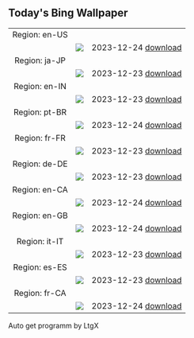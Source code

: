 ## Today's Bing Wallpaper
|      |      |      |
| :----: | :----: | :----: |
|Region: en-US
||![](https://www.bing.com/th?id=OHR.FestivusPenguins_EN-US9322662873_UHD.jpg&pid=hp&w=1152&h=648&rs=1&c=4)|2023-12-24 [download](https://www.bing.com/th?id=OHR.FestivusPenguins_EN-US9322662873_UHD.jpg)|
|Region: ja-JP
||![](https://www.bing.com/th?id=OHR.TokyoTower2023_JA-JP0066858338_UHD.jpg&pid=hp&w=1152&h=648&rs=1&c=4)|2023-12-23 [download](https://www.bing.com/th?id=OHR.TokyoTower2023_JA-JP0066858338_UHD.jpg)|
|Region: en-IN
||![](https://www.bing.com/th?id=OHR.FestivusPenguins_EN-IN5922835342_UHD.jpg&pid=hp&w=1152&h=648&rs=1&c=4)|2023-12-23 [download](https://www.bing.com/th?id=OHR.FestivusPenguins_EN-IN5922835342_UHD.jpg)|
|Region: pt-BR
||![](https://www.bing.com/th?id=OHR.FestivusPenguins_PT-BR8893075864_UHD.jpg&pid=hp&w=1152&h=648&rs=1&c=4)|2023-12-24 [download](https://www.bing.com/th?id=OHR.FestivusPenguins_PT-BR8893075864_UHD.jpg)|
|Region: fr-FR
||![](https://www.bing.com/th?id=OHR.FestivusPenguins_FR-FR4244677283_UHD.jpg&pid=hp&w=1152&h=648&rs=1&c=4)|2023-12-23 [download](https://www.bing.com/th?id=OHR.FestivusPenguins_FR-FR4244677283_UHD.jpg)|
|Region: de-DE
||![](https://www.bing.com/th?id=OHR.AlpsReflecting_DE-DE8445668418_UHD.jpg&pid=hp&w=1152&h=648&rs=1&c=4)|2023-12-23 [download](https://www.bing.com/th?id=OHR.AlpsReflecting_DE-DE8445668418_UHD.jpg)|
|Region: en-CA
||![](https://www.bing.com/th?id=OHR.FestivusPenguins_EN-CA2075026889_UHD.jpg&pid=hp&w=1152&h=648&rs=1&c=4)|2023-12-24 [download](https://www.bing.com/th?id=OHR.FestivusPenguins_EN-CA2075026889_UHD.jpg)|
|Region: en-GB
||![](https://www.bing.com/th?id=OHR.FestivusPenguins_EN-GB7349626614_UHD.jpg&pid=hp&w=1152&h=648&rs=1&c=4)|2023-12-24 [download](https://www.bing.com/th?id=OHR.FestivusPenguins_EN-GB7349626614_UHD.jpg)|
|Region: it-IT
||![](https://www.bing.com/th?id=OHR.FestivusPenguins_IT-IT2939175390_UHD.jpg&pid=hp&w=1152&h=648&rs=1&c=4)|2023-12-23 [download](https://www.bing.com/th?id=OHR.FestivusPenguins_IT-IT2939175390_UHD.jpg)|
|Region: es-ES
||![](https://www.bing.com/th?id=OHR.FestivusPenguins_ES-ES4832122757_UHD.jpg&pid=hp&w=1152&h=648&rs=1&c=4)|2023-12-23 [download](https://www.bing.com/th?id=OHR.FestivusPenguins_ES-ES4832122757_UHD.jpg)|
|Region: fr-CA
||![](https://www.bing.com/th?id=OHR.FestivusPenguins_FR-CA7854674998_UHD.jpg&pid=hp&w=1152&h=648&rs=1&c=4)|2023-12-24 [download](https://www.bing.com/th?id=OHR.FestivusPenguins_FR-CA7854674998_UHD.jpg)|

Auto get programm by LtgX
